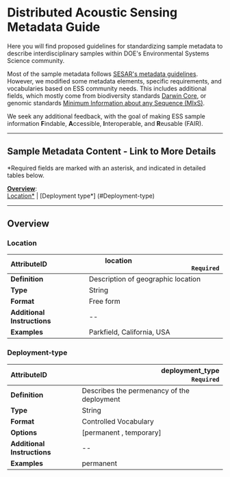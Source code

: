 # Distributed Acoustic Sensing Metadata Guide

Here you will find proposed guidelines for standardizing sample metadata to describe interdisciplinary samples within DOE's Environmental Systems Science community.

Most of the sample metadata follows [SESAR's metadata guidelines](http://doi.org/10.5281/zenodo.3874923). However, we modified some metadata elements, specific requirements, and vocabularies based on ESS community needs. This includes additional fields, which mostly come from biodiversity standards [Darwin Core](https://dwc.tdwg.org/), or genomic standards [Minimum Information about any Sequence (MIxS)](https://gensc.org/mixs/). 

We seek any additional feedback, with the goal of making ESS sample information **F**indable, **A**ccessible, **I**nteroperable, and **R**eusable (FAIR). 

---  
## Sample Metadata Content - Link to More Details
*Required fields are marked with an asterisk, and indicated in detailed tables below.

**[Overview](#overview)**:      
[Location*](#location) |
[Deployment type*] (#Deployment-type)



---  
## Overview

### Location
|AttributeID              |<div align="right">location <img width=200/> <code>Required</code> </div>| 
|:------------------------|:----------------------------------------------------|
|**Definition**           |Description of geographic location|
|**Type**                 |String|
|**Format**               |Free form|
|**Additional Instructions**| -- 
|**Examples**             |Parkfield, California, USA|

### Deployment-type
|AttributeID              |<div align="right">deployment_type <img width=200/> <code>Required</code> </div>| 
|:------------------------|:----------------------------------------------------|
|**Definition**           |Describes the permenancy of the deployment|
|**Type**                 |String|
|**Format**               |Controlled Vocabulary|
|**Options**              |[permanent , temporary]|
|**Additional Instructions**| -- 
|**Examples**             |permanent|





